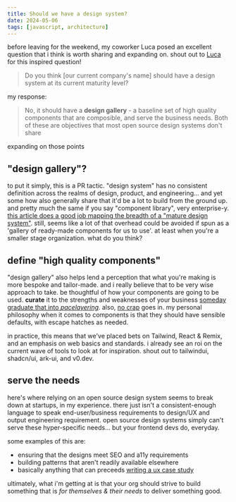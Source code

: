 ```yaml
---
title: Should we have a design system?
date: 2024-05-06
tags: [javascript, architecture]
---
```


before leaving for the weekend, my coworker Luca posed an excellent question that i think is worth sharing and expanding on. shout out to [Luca](https://github.com/lucafrederice/) for this inspired question! 

<!-- excerpt-end -->

> Do you think [our current company's name] should have a design system at its current maturity level?

my response:

> No, it should have a **design gallery** - a baseline set of high quality components that are composible, and serve the business needs. Both of these are objectives that most open source design systems don't share

expanding on those points

## "design gallery"?

to put it simply, this is a PR tactic. "design system" has no consistent definition across the realms of design, product, and engineering... and yet some how also generally share that it'd be a lot to build from the ground up. and pretty much the same if you say "component library", very enterprise-y. [this article does a good job mapping the breadth of a "mature design system"](https://bigmedium.com/ideas/design-system-ecosystem.html). still, seems like a lot of that overhead could be avoided if spun as a 'gallery of ready-made components for us to use'. at least when you're a smaller stage organization. what do you think?

## define "high quality components"

"design gallery" also helps lend a perception that what you're making is more bespoke and tailor-made. and i really believe that to be very wise approach to take. be thoughtful of how your components are going to be used. **curate** it to the strengths and weaknesses of your business [someday graduate that into _pacelayering_](https://bigmedium.com/ideas/design-system-ecosystem.html). also, [no crap](https://bradfrost.com/blog/post/dont-put-crap-in-the-design-system/) goes in. my personal philosophy when it comes to components is that they should have sensible defaults, with escape hatches as needed.

in practice, this means that we've placed bets on Tailwind, React & Remix, and an emphasis on web basics and standards. i already see an roi on the current wave of tools to look at for inspiration. shout out to tailwindui, shadcn/ui, ark-ui, and v0.dev. 

## serve the needs

here's where relying on an open source design system seems to break down at startups, in my experience. there just isn't a consistent-enough language to speak end-user/business requirements to design/UX and output engineering requirement. open source design systems simply can't serve these hyper-specific needs... but your frontend devs do, everyday.

some examples of this are:

- ensuring that the designs meet SEO and a11y requirements
- building patterns that aren't readily available elsewhere
- basically anything that can preceeds [writing a ux case study](https://bootcamp.uxdesign.cc/how-to-write-a-ux-case-study-6c5190554d0d)

ultimately, what i'm getting at is that your org should strive to build something that is _for themselves & their needs_ to deliver something good.